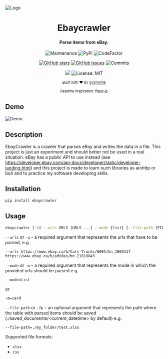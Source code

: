 ![Logo](https://media.discordapp.net/attachments/955362477137362954/969693707450323055/project_logo.png?width=1394&height=416)

<div align="center">
  
  # Ebaycrawler
  
  <h4>
    Parse items from eBay.
  </h4>
  
  ![Maintenance](https://img.shields.io/maintenance/yes/2022)
  ![PyPi](https://img.shields.io/pypi/v/ebaycrawler)
  ![CodeFactor](https://www.codefactor.io/repository/github/ov3rwrite/ebaycrawler/badge)
  
  [![GitHub stars](https://badgen.net/github/stars/ov3rwrite/ebaycrawler)](https://GitHub.com/ov3rwrite/ebaycrawler/stargazers/)
  [![GitHub issues](https://badgen.net/github/issues/ov3rwrite/ebaycrawler)](https://GitHub.com/ov3rwrite/ebaycrawler/issues/)
  ![Commits](https://img.shields.io/github/commit-activity/m/ov3rwrite/ebaycrawler)
  
  [![](https://img.shields.io/badge/python-3.8+-blue.svg)](https://www.python.org/downloads/release/python-383/)
  ![License: MIT](https://img.shields.io/github/license/ov3rwrite/ebaycrawler)

  <sub>Built with ❤︎ by
  <a href="https://github.com/ov3rwrite">ov3rwrite</a>

  <sub>
  Readme inspiration:
  <a href="https://github.com/miraclx/freyr-js">freyr-js</a>

</div>

## Demo
  
![Demo](https://media.discordapp.net/attachments/955362477137362954/988072197111304212/ebaycrawler.gif)
  
## Description
  
EbayCrawler is a crawler that parses eBay and writes the data in a file. This project is just an experiment and should better not be used in a real situation. eBay has a public API to use instead (see https://developer.ebay.com/api-docs/developer/static/developer-landing.html) and this project is made to learn such libraries as aiohttp or bs4 and to practice my software developing skills.

## Installation

```cmd
pip install ebaycrawler
```

## Usage
```cmd
ebaycrawler [-h] --urls URLS [URLS ...] --mode {list} [--file-path [FILE_PATH]]
```
`--urls` or `-u` - a required argument that represents the urls that have to be parsed, e.g.
```
--urls https://www.ebay.ca/b/Cars-Trucks/6001/bn_1865117 https://www.ebay.ca/b/adidas/bn_21818843
```
`--mode` or `-m` - a required argument that represents the mode in which the provided urls should be parsed e.g.
```
--mode=list
```
or
```
-m=card
```
`--file-path` or `-fp` - an optional argument that represents the path where the table with parsed items should be saved (./saved_documents/<current_datetime> by default) e.g.
```
--file-path=./my_folder/test.xlsx
```
Supported file formats:
- `xlsx`
- `csv`
